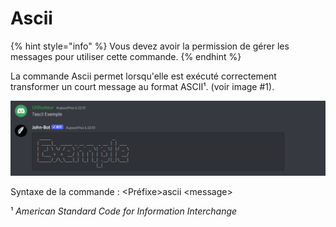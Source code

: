 # Ascii

{% hint style="info" %}
Vous devez avoir la permission de gérer les messages pour utiliser cette commande.
{% endhint %}

La commande Ascii permet lorsqu'elle est exécuté correctement transformer un court message au format ASCII¹. (voir image #1).

![Image #1](../../../.gitbook/assets/ASCII.png)

Syntaxe de la commande : \<Préfixe>ascii \<message>

¹ _American Standard Code for Information Interchange_
